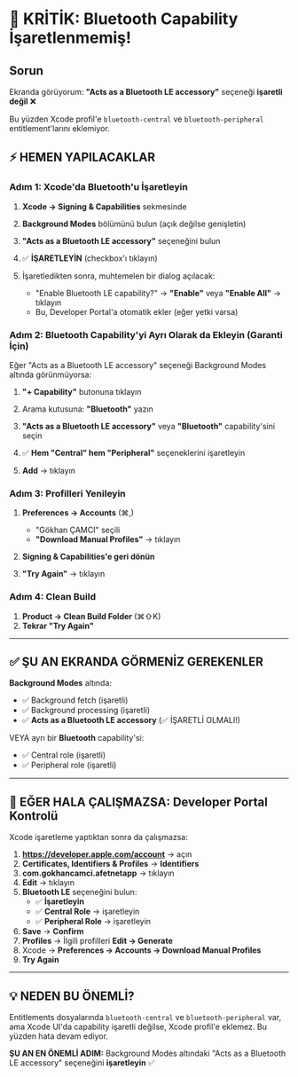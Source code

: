 # 🔴 KRİTİK: Bluetooth Capability İşaretlenmemiş!

## Sorun
Ekranda görüyorum: **"Acts as a Bluetooth LE accessory"** seçeneği **işaretli değil** ❌

Bu yüzden Xcode profil'e `bluetooth-central` ve `bluetooth-peripheral` entitlement'larını eklemiyor.

## ⚡ HEMEN YAPILACAKLAR

### Adım 1: Xcode'da Bluetooth'u İşaretleyin

1. **Xcode → Signing & Capabilities** sekmesinde

2. **Background Modes** bölümünü bulun (açık değilse genişletin)

3. **"Acts as a Bluetooth LE accessory"** seçeneğini bulun

4. ✅ **İŞARETLEYİN** (checkbox'ı tıklayın)

5. İşaretledikten sonra, muhtemelen bir dialog açılacak:
   - "Enable Bluetooth LE capability?" → **"Enable"** veya **"Enable All"** → tıklayın
   - Bu, Developer Portal'a otomatik ekler (eğer yetki varsa)

### Adım 2: Bluetooth Capability'yi Ayrı Olarak da Ekleyin (Garanti İçin)

Eğer "Acts as a Bluetooth LE accessory" seçeneği Background Modes altında görünmüyorsa:

1. **"+ Capability"** butonuna tıklayın

2. Arama kutusuna: **"Bluetooth"** yazın

3. **"Acts as a Bluetooth LE accessory"** veya **"Bluetooth"** capability'sini seçin

4. ✅ **Hem "Central" hem "Peripheral"** seçeneklerini işaretleyin

5. **Add** → tıklayın

### Adım 3: Profilleri Yenileyin

1. **Preferences → Accounts** (⌘,)
   - "Gökhan ÇAMCI" seçili
   - **"Download Manual Profiles"** → tıklayın

2. **Signing & Capabilities'e geri dönün**

3. **"Try Again"** → tıklayın

### Adım 4: Clean Build

1. **Product → Clean Build Folder** (⌘⇧K)
2. **Tekrar "Try Again"**

---

## ✅ ŞU AN EKRANDA GÖRMENİZ GEREKENLER

**Background Modes** altında:
- ✅ Background fetch (işaretli)
- ✅ Background processing (işaretli)
- ✅ **Acts as a Bluetooth LE accessory** (✅ İŞARETLİ OLMALI!)

VEYA ayrı bir **Bluetooth** capability'si:
- ✅ Central role (işaretli)
- ✅ Peripheral role (işaretli)

---

## 🚨 EĞER HALA ÇALIŞMAZSA: Developer Portal Kontrolü

Xcode işaretleme yaptıktan sonra da çalışmazsa:

1. **https://developer.apple.com/account** → açın
2. **Certificates, Identifiers & Profiles** → **Identifiers**
3. **com.gokhancamci.afetnetapp** → tıklayın
4. **Edit** → tıklayın
5. **Bluetooth LE** seçeneğini bulun:
   - ✅ **İşaretleyin**
   - ✅ **Central Role** → işaretleyin
   - ✅ **Peripheral Role** → işaretleyin
6. **Save** → **Confirm**
7. **Profiles** → İlgili profilleri **Edit → Generate**
8. Xcode → **Preferences → Accounts → Download Manual Profiles**
9. **Try Again**

---

## 💡 NEDEN BU ÖNEMLİ?

Entitlements dosyalarında `bluetooth-central` ve `bluetooth-peripheral` var, ama Xcode UI'da capability işaretli değilse, Xcode profil'e eklemez. Bu yüzden hata devam ediyor.

**ŞU AN EN ÖNEMLİ ADIM:** Background Modes altındaki "Acts as a Bluetooth LE accessory" seçeneğini **işaretleyin** ✅

